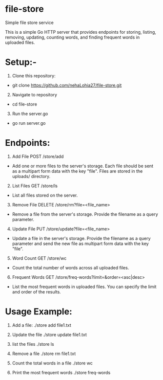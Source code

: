 # file-store
Simple file store service 

This is a simple Go HTTP server that provides endpoints for storing, listing, removing, updating, counting words, and finding frequent words in uploaded files.

# Setup:-
1. Clone this repository:
- git clone https://github.com/nehaLohia27/file-store.git

2. Navigate to repository
- cd file-store

3. Run the server.go
- go run server.go

# Endpoints:

1. Add File
POST /store/add

- Add one or more files to the server's storage. Each file should be sent as a multipart form data with the key "file". Files are stored in the uploads/ directory.

2. List Files
GET /store/ls

- List all files stored on the server.

3. Remove File
DELETE /store/rm?file=<file_name>

- Remove a file from the server's storage. Provide the filename as a query parameter.

4. Update File
PUT /store/update?file=<file_name>

- Update a file in the server's storage. Provide the filename as a query parameter and send the new file as multipart form data with the key "file".

5. Word Count
GET /store/wc

- Count the total number of words across all uploaded files.

6. Frequent Words
GET /store/freq-words?limit=<limit>&order=<asc|desc>

- List the most frequent words in uploaded files. You can specify the limit and order of the results.


# Usage Example: 

1. Add a file:
./store add file1.txt

2. Update the file 
./store update file1.txt

3. list the files
./store ls

4. Remove a file 
./store rm file1.txt

5. Count the total words in a file
./store wc

6. Print the most frequent words
./store freq-words







